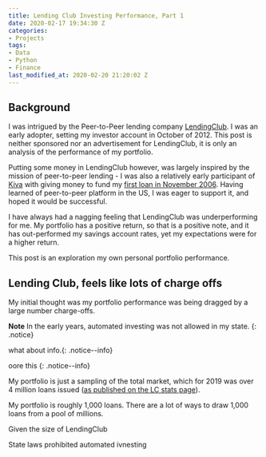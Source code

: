 ```yaml
---
title: Lending Club Investing Performance, Part 1
date: 2020-02-17 19:34:30 Z
categories:
- Projects
tags:
- Data
- Python
- Finance
last_modified_at: 2020-02-20 21:20:02 Z
---  
```


## Background

I was intrigued by the Peer-to-Peer lending company [LendingClub](https://www.lendingclub.com). I was an early adopter, setting my investor account in October of 2012. This post is neither sponsored nor an advertisement for LendingClub, it is only an analysis of the performance of my portfolio.


Putting some money in LendingClub however, was largely inspired by the mission of peer-to-peer lending - I was also a relatively early participant of [Kiva](kiva.org) with giving money to fund my [first loan in November 2006](https://www.kiva.org/lend/1147). Having learned of peer-to-peer platform in the US, I was eager to support it, and hoped it would be successful.

I have always had a nagging feeling that LendingClub was underperforming for me. My portfolio has a positive return, so that is a positive note, and it has out-performed my savings account rates, yet my expectations were for a higher return.

This post is an exploration my own personal portfolio performance.


## Lending Club, feels like lots of charge offs

My initial thought was my portfolio performance was being dragged by a large number charge-offs.  

**Note** In the early years, automated investing was not allowed in my state.
{: .notice}  

what about info.{: .notice--info}  


oore this
{: .notice--info}

My portfolio is just a sampling of the total market, which for 2019 was over 4 million loans issued ([as published on the LC stats page](https://www.lendingclub.com/info/statistics.action)).


My portfolio is roughly 1,000 loans.  There are a lot of ways to draw 1,000 loans from a pool of millions.



Given the size of LendingClub




State laws prohibited automated ivnesting
